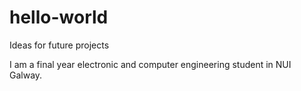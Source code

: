 hello-world
===========

Ideas for future projects

I am a final year electronic and computer engineering student in NUI Galway.

